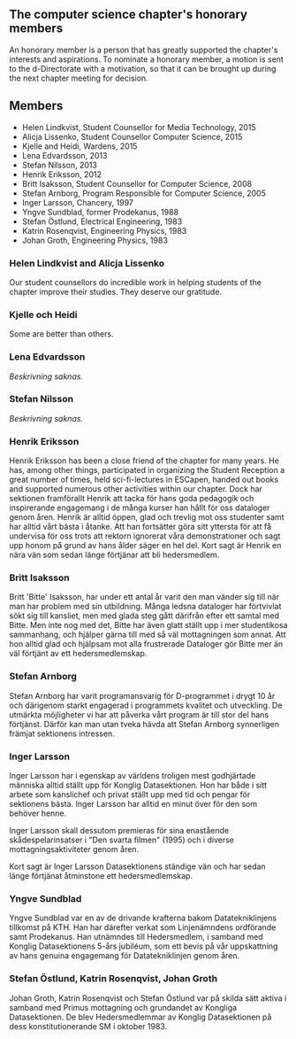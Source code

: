 The computer science chapter's honorary members
------------------------------

An honorary member is a person that has greatly supported the chapter's interests and aspirations. To nominate a honorary member, a motion is sent to the d-Directorate with a motivation, so that it can be brought up during the next chapter meeting for decision.

## Members

-   Helen Lindkvist, Student Counsellor for Media Technology, 2015
-   Alicja Lissenko, Student Counsellor Computer Science, 2015
-   Kjelle and Heidi, Wardens, 2015
-   Lena Edvardsson, 2013
-   Stefan Nilsson, 2013
-   Henrik Eriksson, 2012
-   Britt Isaksson, Student Counsellor for Computer Science, 2008
-   Stefan Arnborg, Program Responsible for Computer Science, 2005
-   Inger Larsson, Chancery, 1997
-   Yngve Sundblad, former Prodekanus, 1988
-   Stefan Östlund, Electrical Engineering, 1983
-   Katrin Rosenqvist, Engineering Physics, 1983
-   Johan Groth, Engineering Physics, 1983

### Helen Lindkvist and Alicja Lissenko

Our student counsellors do incredible work in helping students of the chapter 
improve their studies. They deserve our gratitude.

### Kjelle och Heidi

Some are better than others.

### Lena Edvardsson

*Beskrivning saknas.*

### Stefan Nilsson

*Beskrivning saknas.*

### Henrik Eriksson

Henrik Eriksson has been a close friend of the chapter for many years.
He has, among other things, participated in organizing the Student Reception
a great number of times, held sci-fi-lectures in ESCapen, handed out books and
supported numerous other activities within our chapter. Dock har sektionen framförallt
Henrik att tacka för hans goda pedagogik och inspirerande engagemang i
de många kurser han hållt för oss dataloger genom åren. Henrik är alltid
öppen, glad och trevlig mot oss studenter samt har alltid vårt bästa i
åtanke. Att han fortsätter göra sitt yttersta för att få undervisa för
oss trots att rektorn ignorerat våra demonstrationer och sagt upp honom
på grund av hans ålder säger en hel del. Kort sagt är Henrik en nära vän
som sedan länge förtjänar att bli hedersmedlem.

### Britt Isaksson

Britt 'Bitte' Isaksson, har under ett antal år varit den man vänder sig
till när man har problem med sin utbildning. Många ledsna dataloger har
förtvivlat sökt sig till kansliet, men med glada steg gått därifrån
efter ett samtal med Bitte. Men inte nog med det, Bitte har även glatt
ställt upp i mer studentikosa sammanhang, och hjälper gärna till med så
väl mottagningen som annat. Att hon alltid glad och hjälpsam mot alla
frustrerade Dataloger gör Bitte mer än väl förtjänt av ett
hedersmedlemskap.

### Stefan Arnborg

Stefan Arnborg har varit programansvarig för D-programmet i drygt 10 år
och därigenom starkt engagerad i programmets kvalitet och utveckling. De
utmärkta möjligheter vi har att påverka vårt program är till stor del
hans förtjänst. Därför kan man utan tveka hävda att Stefan Arnborg
synnerligen främjat sektionens intressen.

### Inger Larsson

Inger Larsson har i egenskap av världens troligen mest godhjärtade
människa alltid ställt upp för Konglig Datasektionen. Hon har både i
sitt arbete som kanslichef och privat ställt upp med tid och pengar för
sektionens bästa. Inger Larsson har alltid en minut över för den som
behöver henne.

Inger Larsson skall dessutom premieras för sina enastående
skådespelarinsatser i "Den svarta filmen" (1995) och i diverse
mottagningsaktiviteter genom åren.

Kort sagt är Inger Larsson Datasektionens ständige vän och har sedan
länge förtjänat åtminstone ett hedersmedlemskap.

### Yngve Sundblad

Yngve Sundblad var en av de drivande krafterna bakom Datatekniklinjens
tillkomst på KTH. Han har därefter verkat som Linjenämndens ordförande
samt Prodekanus. Han utnämndes till Hedersmedlem, i samband med Konglig
Datasektionens 5-års jubiléum, som ett bevis på vår uppskattning av hans
genuina engagemang för Datatekniklinjen genom åren.

### Stefan Östlund, Katrin Rosenqvist, Johan Groth

Johan Groth, Katrin Rosenqvist och Stefan Östlund var på skilda sätt
aktiva i samband med Primus mottagning och grundandet av Kongliga
Datasektionen. De blev Hedersmedlemmar av Konglig Datasektionen på dess
konstitutionerande SM i oktober 1983.
